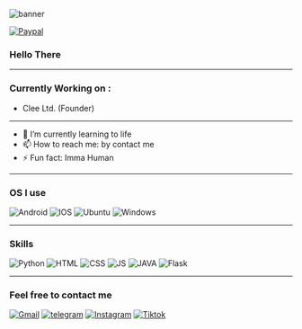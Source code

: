 <!--
**Arsybai/arsybai** is a ✨ _special_ ✨ repository because its `README.md` (this file) appears on your GitHub profile. test
-->
![banner](https://trakteer.id/storage/images/cover/cvr-B9GNsH0QBe7gyRd4oxmbyAlfk2UZzrgC1602042199.jpg)

[![Paypal](https://img.shields.io/badge/PayPal-00457C?style=for-the-badge&logo=paypal&logoColor=white)](https://paypal.me/arsybai)

### Hello There
---
### Currently Working on :
- Clee Ltd. (Founder)

---
- 🌱 I’m currently learning to life
- 📫 How to reach me: by contact me
- ⚡ Fun fact: Imma Human

---

### OS I use

![Android](https://img.shields.io/badge/Android-3DDC84?style=for-the-badge&logo=android&logoColor=white)
![IOS](https://img.shields.io/badge/iOS-000000?style=for-the-badge&logo=ios&logoColor=white)
![Ubuntu](https://img.shields.io/badge/Ubuntu-E95420?style=for-the-badge&logo=ubuntu&logoColor=white)
![Windows](https://img.shields.io/badge/Windows-0078D6?style=for-the-badge&logo=windows&logoColor=white)

---

### Skills

![Python](https://img.shields.io/badge/Python-3776AB?style=for-the-badge&logo=python&logoColor=white)
![HTML](https://img.shields.io/badge/HTML-239120?style=for-the-badge&logo=html5&logoColor=white)
![CSS](https://img.shields.io/badge/CSS-239120?&style=for-the-badge&logo=css3&logoColor=white)
![JS](https://img.shields.io/badge/JavaScript-F7DF1E?style=for-the-badge&logo=javascript&logoColor=black)
![JAVA](https://img.shields.io/badge/Java-ED8B00?style=for-the-badge&logo=java&logoColor=white)
![Flask](https://img.shields.io/badge/Flask-000000?style=for-the-badge&logo=flask&logoColor=white)


---

### Feel free to contact me

[![Gmail](https://img.shields.io/badge/Gmail-D14836?style=for-the-badge&logo=gmail&logoColor=white)](mailto:arsybai@chocola.dev) [![telegram](https://img.shields.io/badge/Telegram-2CA5E0?style=for-the-badge&logo=telegram&logoColor=white)](https://t.me/arsybai)
[![Instagram](https://img.shields.io/badge/Instagram-E4405F?style=for-the-badge&logo=instagram&logoColor=white)](https://instagram.com/arsy_24)
[![Tiktok](https://img.shields.io/badge/TikTok-000000?style=for-the-badge&logo=tiktok&logoColor=white)](https://www.tiktok.com/@arsybai)
